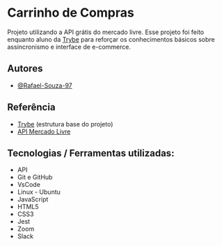 # Carrinho de Compras

Projeto utilizando a API grátis do mercado livre.
Esse projeto foi feito enquanto aluno da [Trybe](https://www.betrybe.com/) para reforçar 
os conhecimentos básicos sobre assincronismo e interface de e-commerce.


## Autores

- [@Rafael-Souza-97](https://github.com/Rafael-Souza-97)


## Referência

 - [Trybe](https://www.betrybe.com/) (estrutura base do projeto)
 - [API Mercado Livre](https://developers.mercadolivre.com.br/pt_br/itens-e-buscas)
 

## Tecnologias / Ferramentas utilizadas:

- API
- Git e GitHub
- VsCode
- Linux - Ubuntu
- JavaScript
- HTML5
- CSS3
- Jest
- Zoom
- Slack
